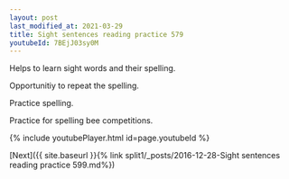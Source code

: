 ```yaml
---
layout: post
last_modified_at: 2021-03-29
title: Sight sentences reading practice 579
youtubeId: 7BEjJ03sy0M
---
```

 
 
Helps to learn sight words and their spelling.

Opportunitiy to repeat the spelling. 

Practice spelling. 
 
Practice for spelling bee competitions. 
 
{% include youtubePlayer.html id=page.youtubeId %}
 
 

[Next]({{ site.baseurl }}{% link  split1/_posts/2016-12-28-Sight sentences reading practice 599.md%})
 
